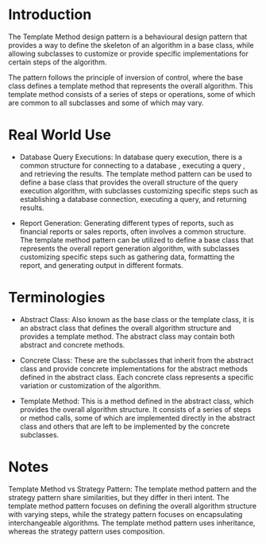 # Introduction

The Template Method design pattern is a behavioural design pattern that provides a way to define the skeleton of an algorithm in a base class, while allowing subclasses to customize or provide specific implementations for certain steps of the algorithm.

The pattern follows the principle of inversion of control, where the base class defines a template method that represents the overall algorithm. This template method consists of a series of steps or operations, some of which are common to all subclasses and some of which may vary.

# Real World Use

- Database Query Executions: In database query execution, there is a common structure for connecting to a database , executing a query , and retrieving the results. The template method pattern can be used to define a base class that provides  the overall structure
of the query execution algorithm, with subclasses customizing specific steps such as establishing a database connection, executing a query, and returning results.

- Report Generation: Generating different types of reports, such as financial reports or sales reports, often involves a common structure. The template method pattern can be utilized to define a base class that represents the overall report generation algorithm, with subclasses customizing specific steps such as gathering data, formatting the report, and generating output in different formats.

# Terminologies

- Abstract Class: Also known as the base class or the template class, it is an abstract class that defines the overall algorithm structure and provides a template method. The abstract class may contain both abstract and concrete methods.

- Concrete Class: These are the subclasses that inherit from the abstract class and provide concrete implementations for the abstract methods defined in the abstract class. Each concrete class represents a specific variation or customization of the algorithm.

- Template Method: This is a method defined in the abstract class, which provides the overall algorithm structure. It consists of a series of steps or method calls, some of which are implemented directly in the abstract class and others that are left to be implemented by the concrete subclasses.

# Notes

Template Method vs Strategy Pattern: The template method pattern and the strategy pattern share similarities, but they differ in theri intent. The template method pattern focuses on defining the overall algorithm structure with varying steps, while the strategy pattern
focuses on encapsulating interchangeable algorithms. The template method pattern uses inheritance, whereas the strategy pattern uses composition.